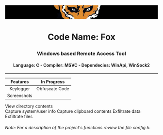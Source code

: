 ![alt text](https://github.com/francobel/RAT/blob/main/images/xof.png)
# <p align="center"> Code Name: Fox </p>
### <p align="center"> Windows based Remote Access Tool <p>
#### <p align="center"> Language: C - Compiler: MSVC - Dependecies: WinApi, WinSock2 <p>
---
Features                    | In Progress
:-------------------------: | :-----------:
Keylogger                   | Obfuscate Code
Screenshots                 | 
View directory contents   
Capture system/user info 
Capture clipboard contents
Exfiltrate data
Exfiltrate files

###### Note: For a description of the project's functions review the file config.h.
